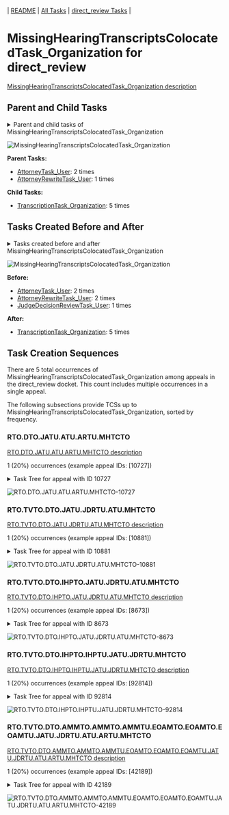 <!-- DO NOT EDIT THIS FILE.  This file is autogenerated. -->
| [README](../README.md) | [All Tasks](../alltasks.md) | [direct_review Tasks](tasklist.md) |

# MissingHearingTranscriptsColocatedTask_Organization for direct_review

[MissingHearingTranscriptsColocatedTask_Organization description](../descr/MissingHearingTranscriptsColocatedTask_Organization.md)

## Parent and Child Tasks

<details><summary markdown='span'>Parent and child tasks of MissingHearingTranscriptsColocatedTask_Organization
</summary>

```
digraph G {
rankdir=LR;
node [shape=box]
"MissingHearingTranscriptsColocatedTask_Organization" -> "TranscriptionTask_Organization" [label=5]
"AttorneyTask_User" -> "MissingHearingTranscriptsColocatedTask_Organization" [label=2]
"AttorneyRewriteTask_User" -> "MissingHearingTranscriptsColocatedTask_Organization" [label=1]
}
```
</details>

![MissingHearingTranscriptsColocatedTask_Organization](dot/MissingHearingTranscriptsColocatedTask_Organization-parentchild.dot.png)

**Parent Tasks:**

   * [AttorneyTask_User](AttorneyTask_User.md): 2 times
   * [AttorneyRewriteTask_User](AttorneyRewriteTask_User.md): 1 times

**Child Tasks:**

   * [TranscriptionTask_Organization](TranscriptionTask_Organization.md): 5 times

## Tasks Created Before and After

<details><summary markdown='span'>Tasks created before and after MissingHearingTranscriptsColocatedTask_Organization</summary>

```
digraph G {
rankdir=LR;

"MissingHearingTranscriptsColocatedTask_Organization" -> "TranscriptionTask_Organization" [label=5]
"AttorneyTask_User" -> "MissingHearingTranscriptsColocatedTask_Organization" [label=2]
"AttorneyRewriteTask_User" -> "MissingHearingTranscriptsColocatedTask_Organization" [label=2]
"JudgeDecisionReviewTask_User" -> "MissingHearingTranscriptsColocatedTask_Organization" [label=1]
}
```
</details>

![MissingHearingTranscriptsColocatedTask_Organization](dot/MissingHearingTranscriptsColocatedTask_Organization.dot.png)

**Before:**

   * [AttorneyTask_User](AttorneyTask_User.md): 2 times
   * [AttorneyRewriteTask_User](AttorneyRewriteTask_User.md): 2 times
   * [JudgeDecisionReviewTask_User](JudgeDecisionReviewTask_User.md): 1 times

**After:**

   * [TranscriptionTask_Organization](TranscriptionTask_Organization.md): 5 times

## Task Creation Sequences

There are 5 total occurrences of MissingHearingTranscriptsColocatedTask_Organization among appeals in the direct_review docket.  This count includes multiple occurrences in a single appeal.

The following subsections provide TCSs up to MissingHearingTranscriptsColocatedTask_Organization, sorted by frequency.

### RTO.DTO.JATU.ATU.ARTU.MHTCTO

[RTO.DTO.JATU.ATU.ARTU.MHTCTO description](../descr/RTO.DTO.JATU.ATU.ARTU.MHTCTO.md)

1 (20%) occurrences (example appeal IDs: [10727])

<details><summary markdown='span'>Task Tree for appeal with ID 10727</summary>

```
@startuml
skinparam {
  ObjectBorderColor #555
  ObjectBorderThickness 0
  ObjectFontStyle bold
  ObjectFontSize 14
  ObjectAttributeFontColor #333
  ObjectAttributeFontSize 12
}
  object 0.RootTask #8dd3c7 {
Organization
}
  object 1.TrackVeteranTask #bebada {
Organization
}
  object 2.DistributionTask #ffffb3 {
Organization
}
  object 3.JudgeAssignTask #ccebc5 {
User
}
  object 4.JudgeDecisionReviewTask #d9d9d9 {
User
}
  object 5.AttorneyTask #bc80bd {
User
}
  object 6.AttorneyRewriteTask #b3de69 {
User
}
  object 7.MissingHearingTranscriptsColocatedTask #ccebc5 {
Organization  <back:white>    </back>
}
  object 8.TranscriptionTask #fb8072 {
Organization
}
  object 9.TrackVeteranTask #bebada {
Organization
}
  object 10.TrackVeteranTask #bebada {
Organization
}
  object 11.JudgeDecisionReviewTask #d9d9d9 {
User
}
  object 12.AttorneyRewriteTask #b3de69 {
User
}
  object 13.BvaDispatchTask #b3de69 {
Organization
}
  object 14.BvaDispatchTask #b3de69 {
User
}
0.RootTask -- 1.TrackVeteranTask
0.RootTask -- 2.DistributionTask
0.RootTask -- 3.JudgeAssignTask
0.RootTask -- 4.JudgeDecisionReviewTask
11.JudgeDecisionReviewTask -- 5.AttorneyTask
11.JudgeDecisionReviewTask -- 6.AttorneyRewriteTask
4.JudgeDecisionReviewTask -- 7.MissingHearingTranscriptsColocatedTask
7.MissingHearingTranscriptsColocatedTask -- 8.TranscriptionTask
0.RootTask -- 9.TrackVeteranTask
0.RootTask -- 10.TrackVeteranTask
0.RootTask -- 11.JudgeDecisionReviewTask
11.JudgeDecisionReviewTask -- 12.AttorneyRewriteTask
0.RootTask -- 13.BvaDispatchTask
13.BvaDispatchTask -- 14.BvaDispatchTask
@enduml
```
</details>

![RTO.DTO.JATU.ATU.ARTU.MHTCTO-10727](uml/RTO.DTO.JATU.ATU.ARTU.MHTCTO-10727.png)

### RTO.TVTO.DTO.JATU.JDRTU.ATU.MHTCTO

[RTO.TVTO.DTO.JATU.JDRTU.ATU.MHTCTO description](../descr/RTO.TVTO.DTO.JATU.JDRTU.ATU.MHTCTO.md)

1 (20%) occurrences (example appeal IDs: [10881])

<details><summary markdown='span'>Task Tree for appeal with ID 10881</summary>

```
@startuml
skinparam {
  ObjectBorderColor #555
  ObjectBorderThickness 0
  ObjectFontStyle bold
  ObjectFontSize 14
  ObjectAttributeFontColor #333
  ObjectAttributeFontSize 12
}
  object 0.RootTask #8dd3c7 {
Organization
}
  object 1.TrackVeteranTask #bebada {
Organization
}
  object 2.DistributionTask #ffffb3 {
Organization
}
  object 3.JudgeAssignTask #ccebc5 {
User
}
  object 4.JudgeDecisionReviewTask #d9d9d9 {
User
}
  object 5.AttorneyTask #bc80bd {
User
}
  object 6.MissingHearingTranscriptsColocatedTask #ccebc5 {
Organization  <back:white>    </back>
}
  object 7.TranscriptionTask #fb8072 {
Organization
}
  object 8.TimedHoldTask #fccde5 {
Organization
}
  object 9.OtherColocatedTask #80b1d3 {
Organization
}
  object 10.OtherColocatedTask #80b1d3 {
User
}
  object 11.TimedHoldTask #fccde5 {
User
}
  object 12.BvaDispatchTask #b3de69 {
Organization
}
  object 13.BvaDispatchTask #b3de69 {
User
}
  object 14.BvaDispatchTask #b3de69 {
User
}
0.RootTask -- 1.TrackVeteranTask
0.RootTask -- 2.DistributionTask
0.RootTask -- 3.JudgeAssignTask
0.RootTask -- 4.JudgeDecisionReviewTask
4.JudgeDecisionReviewTask -- 5.AttorneyTask
5.AttorneyTask -- 6.MissingHearingTranscriptsColocatedTask
6.MissingHearingTranscriptsColocatedTask -- 7.TranscriptionTask
7.TranscriptionTask -- 8.TimedHoldTask
5.AttorneyTask -- 9.OtherColocatedTask
9.OtherColocatedTask -- 10.OtherColocatedTask
10.OtherColocatedTask -- 11.TimedHoldTask
0.RootTask -- 12.BvaDispatchTask
12.BvaDispatchTask -- 13.BvaDispatchTask
12.BvaDispatchTask -- 14.BvaDispatchTask
@enduml
```
</details>

![RTO.TVTO.DTO.JATU.JDRTU.ATU.MHTCTO-10881](uml/RTO.TVTO.DTO.JATU.JDRTU.ATU.MHTCTO-10881.png)

### RTO.TVTO.DTO.IHPTO.JATU.JDRTU.ATU.MHTCTO

[RTO.TVTO.DTO.IHPTO.JATU.JDRTU.ATU.MHTCTO description](../descr/RTO.TVTO.DTO.IHPTO.JATU.JDRTU.ATU.MHTCTO.md)

1 (20%) occurrences (example appeal IDs: [8673])

<details><summary markdown='span'>Task Tree for appeal with ID 8673</summary>

```
@startuml
skinparam {
  ObjectBorderColor #555
  ObjectBorderThickness 0
  ObjectFontStyle bold
  ObjectFontSize 14
  ObjectAttributeFontColor #333
  ObjectAttributeFontSize 12
}
  object 0.RootTask #8dd3c7 {
Organization
}
  object 1.TrackVeteranTask #bebada {
Organization
}
  object 2.DistributionTask #ffffb3 {
Organization
}
  object 3.InformalHearingPresentationTask #fdb462 {
Organization
}
  object 4.JudgeAssignTask #ccebc5 {
User
}
  object 5.JudgeDecisionReviewTask #d9d9d9 {
User
}
  object 6.AttorneyTask #bc80bd {
User
}
  object 7.MissingHearingTranscriptsColocatedTask #ccebc5 {
Organization  <back:white>    </back>
}
  object 8.TranscriptionTask #fb8072 {
Organization
}
  object 9.AddressVerificationColocatedTask #fb8072 {
Organization
}
  object 10.AddressVerificationColocatedTask #fb8072 {
User
}
  object 11.TimedHoldTask #fccde5 {
User
}
  object 12.TimedHoldTask #fccde5 {
User
}
  object 13.BvaDispatchTask #b3de69 {
Organization
}
  object 14.BvaDispatchTask #b3de69 {
User
}
0.RootTask -- 1.TrackVeteranTask
0.RootTask -- 2.DistributionTask
2.DistributionTask -- 3.InformalHearingPresentationTask
0.RootTask -- 4.JudgeAssignTask
0.RootTask -- 5.JudgeDecisionReviewTask
5.JudgeDecisionReviewTask -- 6.AttorneyTask
6.AttorneyTask -- 7.MissingHearingTranscriptsColocatedTask
7.MissingHearingTranscriptsColocatedTask -- 8.TranscriptionTask
6.AttorneyTask -- 9.AddressVerificationColocatedTask
9.AddressVerificationColocatedTask -- 10.AddressVerificationColocatedTask
10.AddressVerificationColocatedTask -- 11.TimedHoldTask
10.AddressVerificationColocatedTask -- 12.TimedHoldTask
0.RootTask -- 13.BvaDispatchTask
13.BvaDispatchTask -- 14.BvaDispatchTask
@enduml
```
</details>

![RTO.TVTO.DTO.IHPTO.JATU.JDRTU.ATU.MHTCTO-8673](uml/RTO.TVTO.DTO.IHPTO.JATU.JDRTU.ATU.MHTCTO-8673.png)

### RTO.TVTO.DTO.IHPTO.IHPTU.JATU.JDRTU.MHTCTO

[RTO.TVTO.DTO.IHPTO.IHPTU.JATU.JDRTU.MHTCTO description](../descr/RTO.TVTO.DTO.IHPTO.IHPTU.JATU.JDRTU.MHTCTO.md)

1 (20%) occurrences (example appeal IDs: [92814])

<details><summary markdown='span'>Task Tree for appeal with ID 92814</summary>

```
@startuml
skinparam {
  ObjectBorderColor #555
  ObjectBorderThickness 0
  ObjectFontStyle bold
  ObjectFontSize 14
  ObjectAttributeFontColor #333
  ObjectAttributeFontSize 12
}
  object 0.RootTask #8dd3c7 {
Organization
}
  object 1.TrackVeteranTask #bebada {
Organization
}
  object 2.DistributionTask #ffffb3 {
Organization
}
  object 3.InformalHearingPresentationTask #fdb462 {
Organization
}
  object 4.InformalHearingPresentationTask #fdb462 {
User
}
  object 5.JudgeAssignTask #ccebc5 {
User
}
  object 6.JudgeDecisionReviewTask #d9d9d9 {
User
}
  object 7.AttorneyTask #bc80bd {
User
}
  object 8.MissingHearingTranscriptsColocatedTask #ccebc5 {
Organization  <back:white>    </back>
}
  object 9.TranscriptionTask #fb8072 {
Organization
}
  object 10.AttorneyTask #bc80bd {
User
}
  object 11.BvaDispatchTask #b3de69 {
Organization
}
  object 12.BvaDispatchTask #b3de69 {
User
}
0.RootTask -- 1.TrackVeteranTask
0.RootTask -- 2.DistributionTask
2.DistributionTask -- 3.InformalHearingPresentationTask
3.InformalHearingPresentationTask -- 4.InformalHearingPresentationTask
0.RootTask -- 5.JudgeAssignTask
0.RootTask -- 6.JudgeDecisionReviewTask
6.JudgeDecisionReviewTask -- 7.AttorneyTask
7.AttorneyTask -- 8.MissingHearingTranscriptsColocatedTask
8.MissingHearingTranscriptsColocatedTask -- 9.TranscriptionTask
6.JudgeDecisionReviewTask -- 10.AttorneyTask
0.RootTask -- 11.BvaDispatchTask
11.BvaDispatchTask -- 12.BvaDispatchTask
@enduml
```
</details>

![RTO.TVTO.DTO.IHPTO.IHPTU.JATU.JDRTU.MHTCTO-92814](uml/RTO.TVTO.DTO.IHPTO.IHPTU.JATU.JDRTU.MHTCTO-92814.png)

### RTO.TVTO.DTO.AMMTO.AMMTO.AMMTU.EOAMTO.EOAMTO.EOAMTU.JATU.JDRTU.ATU.ARTU.MHTCTO

[RTO.TVTO.DTO.AMMTO.AMMTO.AMMTU.EOAMTO.EOAMTO.EOAMTU.JATU.JDRTU.ATU.ARTU.MHTCTO description](../descr/RTO.TVTO.DTO.AMMTO.AMMTO.AMMTU.EOAMTO.EOAMTO.EOAMTU.JATU.JDRTU.ATU.ARTU.MHTCTO.md)

1 (20%) occurrences (example appeal IDs: [42189])

<details><summary markdown='span'>Task Tree for appeal with ID 42189</summary>

```
@startuml
skinparam {
  ObjectBorderColor #555
  ObjectBorderThickness 0
  ObjectFontStyle bold
  ObjectFontSize 14
  ObjectAttributeFontColor #333
  ObjectAttributeFontSize 12
}
  object 0.RootTask #8dd3c7 {
Organization
}
  object 1.TrackVeteranTask #bebada {
Organization
}
  object 2.DistributionTask #ffffb3 {
Organization
}
  object 3.AodMotionMailTask #d9d9d9 {
Organization
}
  object 4.AodMotionMailTask #d9d9d9 {
Organization
}
  object 5.AodMotionMailTask #d9d9d9 {
User
}
  object 6.EvidenceOrArgumentMailTask #ffffb3 {
Organization
}
  object 7.EvidenceOrArgumentMailTask #ffffb3 {
Organization
}
  object 8.EvidenceOrArgumentMailTask #ffffb3 {
User
}
  object 9.JudgeAssignTask #ccebc5 {
User
}
  object 10.JudgeDecisionReviewTask #d9d9d9 {
User
}
  object 11.AttorneyTask #bc80bd {
User
}
  object 12.AttorneyRewriteTask #b3de69 {
User
}
  object 13.MissingHearingTranscriptsColocatedTask #ccebc5 {
Organization  <back:white>    </back>
}
  object 14.TranscriptionTask #fb8072 {
Organization
}
  object 15.BvaDispatchTask #b3de69 {
Organization
}
  object 16.BvaDispatchTask #b3de69 {
User
}
0.RootTask -- 1.TrackVeteranTask
0.RootTask -- 2.DistributionTask
0.RootTask -- 3.AodMotionMailTask
3.AodMotionMailTask -- 4.AodMotionMailTask
4.AodMotionMailTask -- 5.AodMotionMailTask
0.RootTask -- 6.EvidenceOrArgumentMailTask
6.EvidenceOrArgumentMailTask -- 7.EvidenceOrArgumentMailTask
7.EvidenceOrArgumentMailTask -- 8.EvidenceOrArgumentMailTask
0.RootTask -- 9.JudgeAssignTask
0.RootTask -- 10.JudgeDecisionReviewTask
10.JudgeDecisionReviewTask -- 11.AttorneyTask
10.JudgeDecisionReviewTask -- 12.AttorneyRewriteTask
12.AttorneyRewriteTask -- 13.MissingHearingTranscriptsColocatedTask
13.MissingHearingTranscriptsColocatedTask -- 14.TranscriptionTask
0.RootTask -- 15.BvaDispatchTask
15.BvaDispatchTask -- 16.BvaDispatchTask
@enduml
```
</details>

![RTO.TVTO.DTO.AMMTO.AMMTO.AMMTU.EOAMTO.EOAMTO.EOAMTU.JATU.JDRTU.ATU.ARTU.MHTCTO-42189](uml/RTO.TVTO.DTO.AMMTO.AMMTO.AMMTU.EOAMTO.EOAMTO.EOAMTU.JATU.JDRTU.ATU.ARTU.MHTCTO-42189.png)

